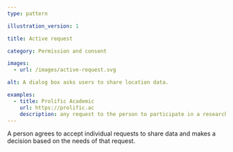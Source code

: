 ```yaml
---
type: pattern

illustration_version: 1

title: Active request

category: Permission and consent

images:
  - url: /images/active-request.svg

alt: A dialog box asks users to share location data.

examples:
  - title: Prolific Academic
    url: https://prolific.ac
    description: any request to the person to participate in a research project include the type of information they’ll need to share
---
```


A person agrees to accept individual requests to share data and makes a decision based on the needs of that request.

